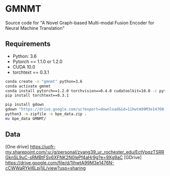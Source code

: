 # GMNMT
Source code for "A Novel Graph-based Multi-modal Fusion Encoder for Neural Machine Translation"

## Requirements

* Python: 3.6
* Pytorch == 1.1.0 or 1.2.0
* CUDA 10.0
* torchtext == 0.3.1

```bash
conda create -n "gmnmt" python=3.6
conda activate gmnmt
conda install pytorch==1.2.0 torchvision==0.4.0 cudatoolkit=10.0 -c pytorch
pip install torchtext==0.3.1

pip install gdown
gdown "https://drive.google.com/uc?export=download&id=1ihwtA99M3e1476N-cCWWaRYkI6Lpj1jL"
python3 -m zipfile -e bpe_data.zip .
mv bpe_data GMNMT/
```
## Data
[One drive]  https://uofr-my.sharepoint.com/:u:/g/personal/zyang39_ur_rochester_edu/EctVpqzTSRRGknSL9uC-sRMBtFSv6XFNK2N0IePf4aHr9g?e=9Xg9aC
[GDrive]
https://drive.google.com/file/d/1ihwtA99M3e1476N-cCWWaRYkI6Lpj1jL/view?usp=sharing
